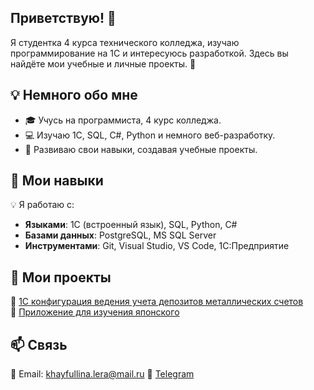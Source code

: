 ## Приветствую! 👋

Я студентка 4 курса технического колледжа, изучаю программирование на 1С и интересуюсь разработкой. Здесь вы найдёте мои учебные и личные проекты. 🚀

## 💡 Немного обо мне
- 🎓 Учусь на программиста, 4 курс колледжа.
- 💻 Изучаю 1С, SQL, C#, Python и немного веб-разработку.
- 🚀 Развиваю свои навыки, создавая учебные проекты.

## 🔧 Мои навыки
💡 Я работаю с:
- **Языками**: 1С (встроенный язык), SQL, Python, C#
- **Базами данных**: PostgreSQL, MS SQL Server
- **Инструментами**: Git, Visual Studio, VS Code, 1С:Предприятие

## 📂 Мои проекты  
📌 [1С конфигурация ведения учета депозитов металлических счетов](https://github.com/hamiyama/Metal-deposits)  
📌 [Приложение для изучения японского](https://github.com/hamiyama/MomoGaku)

## 📫 Связь
📧 Email: khayfullina.lera@mail.ru 
📂 [Telegram](https://t.me/jukuwoshintani)  


<!--
**hamiyama/hamiyama** is a ✨ _special_ ✨ repository because its `README.md` (this file) appears on your GitHub profile.

Here are some ideas to get you started:

- 🔭 I’m currently working on ...
- 🌱 I’m currently learning ...
- 👯 I’m looking to collaborate on ...
- 🤔 I’m looking for help with ...
- 💬 Ask me about ...
- 📫 How to reach me: ...
- 😄 Pronouns: ...
- ⚡ Fun fact: ...
-->
